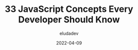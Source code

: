 ---
author: eludadev
date: 2022-04-09
permalink: false
publisher: thepracticaldev
tags:
  - javascript
  - concepts
target_url: https://dev.to/eludadev/33-javascript-concepts-every-beginner-should-know-with-tutorials-4kao
title: 33 JavaScript Concepts Every Developer Should Know
---